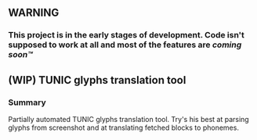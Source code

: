 ## WARNING
### This project is in the early stages of development. Code isn't supposed to work at all and most of the features are _coming soon™_

## (WIP) TUNIC glyphs translation tool

### Summary
Partially automated TUNIC glyphs translation tool. Try's his best at parsing glyphs from screenshot and at translating fetched blocks to phonemes.
